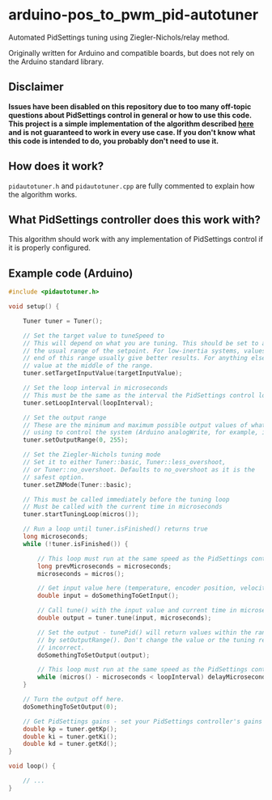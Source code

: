 # arduino-pos_to_pwm_pid-autotuner
Automated PidSettings tuning using Ziegler-Nichols/relay method.

Originally written for Arduino and compatible boards, but does not rely on the Arduino standard library.

## Disclaimer
**Issues have been disabled on this repository due to too many off-topic questions about PidSettings control in general or how to use this code. This project is a simple implementation of the algorithm described [here](https://en.wikipedia.org/wiki/Ziegler%E2%80%93Nichols_method) and is not guaranteed to work in every use case. If you don't know what this code is intended to do, you probably don't need to use it.**

## How does it work?
`pidautotuner.h` and `pidautotuner.cpp` are fully commented to explain how the algorithm works.

## What PidSettings controller does this work with?
This algorithm should work with any implementation of PidSettings control if it is properly configured.

## Example code (Arduino)
```c
#include <pidautotuner.h>

void setup() {

    Tuner tuner = Tuner();

    // Set the target value to tuneSpeed to
    // This will depend on what you are tuning. This should be set to a value within
    // the usual range of the setpoint. For low-inertia systems, values at the lower
    // end of this range usually give better results. For anything else, start with a
    // value at the middle of the range.
    tuner.setTargetInputValue(targetInputValue);

    // Set the loop interval in microseconds
    // This must be the same as the interval the PidSettings control loop will run at
    tuner.setLoopInterval(loopInterval);

    // Set the output range
    // These are the minimum and maximum possible output values of whatever you are
    // using to control the system (Arduino analogWrite, for example, is 0-255)
    tuner.setOutputRange(0, 255);

    // Set the Ziegler-Nichols tuning mode
    // Set it to either Tuner::basic, Tuner::less_overshoot,
    // or Tuner::no_overshoot. Defaults to no_overshoot as it is the
    // safest option.
    tuner.setZNMode(Tuner::basic);

    // This must be called immediately before the tuning loop
    // Must be called with the current time in microseconds
    tuner.startTuningLoop(micros());

    // Run a loop until tuner.isFinished() returns true
    long microseconds;
    while (!tuner.isFinished()) {

        // This loop must run at the same speed as the PidSettings control loop being tuned
        long prevMicroseconds = microseconds;
        microseconds = micros();

        // Get input value here (temperature, encoder position, velocity, etc)
        double input = doSomethingToGetInput();

        // Call tune() with the input value and current time in microseconds
        double output = tuner.tune(input, microseconds);

        // Set the output - tunePid() will return values within the range configured
        // by setOutputRange(). Don't change the value or the tuning results will be
        // incorrect.
        doSomethingToSetOutput(output);

        // This loop must run at the same speed as the PidSettings control loop being tuned
        while (micros() - microseconds < loopInterval) delayMicroseconds(1);
    }

    // Turn the output off here.
    doSomethingToSetOutput(0);

    // Get PidSettings gains - set your PidSettings controller's gains to these
    double kp = tuner.getKp();
    double ki = tuner.getKi();
    double kd = tuner.getKd();
}

void loop() {

    // ...
}
```
